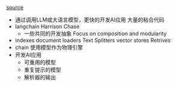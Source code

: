 [source](https://www.bilibili.com/video/BV1zu4y1Z7mc/?spm_id_from=333.337.search-card.all.click&vd_source=3d50341f547faf8df242a214b04f2d86)

- 通过调用LLM或大语言模型，更快的开发AI应用
    大量的粘合代码
- langchain
    Harrison Chase
    - 一些共同的开发抽象
    Focus on composition and modularity
- indexes
    document loaders
    Text Splitters
    vector stores
    Retrives
- chain
    使用模型作为物理引擎
- 开发AI应用
    - 可重用的模型
    - 重复提示的模型
    - 解析器的输出